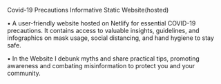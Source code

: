 Covid-19 Precautions Informative Static Website(hosted)

• A user-friendly website hosted on Netlify for essential COVID-19 precautions. It contains access to valuable insights, 
guidelines, and infographics on mask usage, social distancing, and hand hygiene to stay safe.

• In the Website I debunk myths and share practical tips, promoting awareness and combating misinformation to 
protect you and your community.
